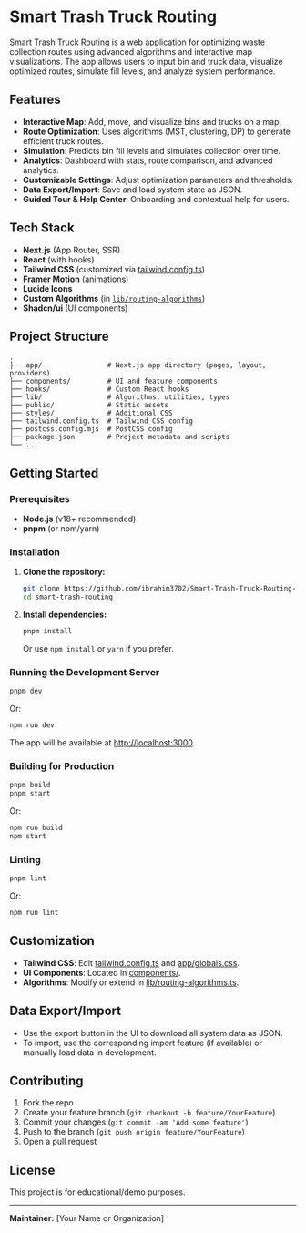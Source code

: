 # Smart Trash Truck Routing

Smart Trash Truck Routing is a web application for optimizing waste collection routes using advanced algorithms and interactive map visualizations. The app allows users to input bin and truck data, visualize optimized routes, simulate fill levels, and analyze system performance.

## Features

- **Interactive Map**: Add, move, and visualize bins and trucks on a map.
- **Route Optimization**: Uses algorithms (MST, clustering, DP) to generate efficient truck routes.
- **Simulation**: Predicts bin fill levels and simulates collection over time.
- **Analytics**: Dashboard with stats, route comparison, and advanced analytics.
- **Customizable Settings**: Adjust optimization parameters and thresholds.
- **Data Export/Import**: Save and load system state as JSON.
- **Guided Tour & Help Center**: Onboarding and contextual help for users.

## Tech Stack

- **Next.js** (App Router, SSR)
- **React** (with hooks)
- **Tailwind CSS** (customized via [tailwind.config.ts](tailwind.config.ts))
- **Framer Motion** (animations)
- **Lucide Icons**
- **Custom Algorithms** (in [`lib/routing-algorithms`](lib/routing-algorithms.ts))
- **Shadcn/ui** (UI components)

## Project Structure

```
.
├── app/                # Next.js app directory (pages, layout, providers)
├── components/         # UI and feature components
├── hooks/              # Custom React hooks
├── lib/                # Algorithms, utilities, types
├── public/             # Static assets
├── styles/             # Additional CSS
├── tailwind.config.ts  # Tailwind CSS config
├── postcss.config.mjs  # PostCSS config
├── package.json        # Project metadata and scripts
└── ...
```

## Getting Started

### Prerequisites

- **Node.js** (v18+ recommended)
- **pnpm** (or npm/yarn)

### Installation

1. **Clone the repository:**
   ```sh
   git clone https://github.com/ibrahim3702/Smart-Trash-Truck-Routing-System.git
   cd smart-trash-routing
   ```

2. **Install dependencies:**
   ```sh
   pnpm install
   ```
   Or use `npm install` or `yarn` if you prefer.

### Running the Development Server

```sh
pnpm dev
```
Or:
```sh
npm run dev
```
The app will be available at [http://localhost:3000](http://localhost:3000).

### Building for Production

```sh
pnpm build
pnpm start
```
Or:
```sh
npm run build
npm start
```

### Linting

```sh
pnpm lint
```
Or:
```sh
npm run lint
```

## Customization

- **Tailwind CSS**: Edit [tailwind.config.ts](tailwind.config.ts) and [app/globals.css](app/globals.css).
- **UI Components**: Located in [components/](components/).
- **Algorithms**: Modify or extend in [lib/routing-algorithms.ts](lib/routing-algorithms.ts).

## Data Export/Import

- Use the export button in the UI to download all system data as JSON.
- To import, use the corresponding import feature (if available) or manually load data in development.

## Contributing

1. Fork the repo
2. Create your feature branch (`git checkout -b feature/YourFeature`)
3. Commit your changes (`git commit -am 'Add some feature'`)
4. Push to the branch (`git push origin feature/YourFeature`)
5. Open a pull request

## License

This project is for educational/demo purposes.

---

**Maintainer:** [Your Name or Organization]
